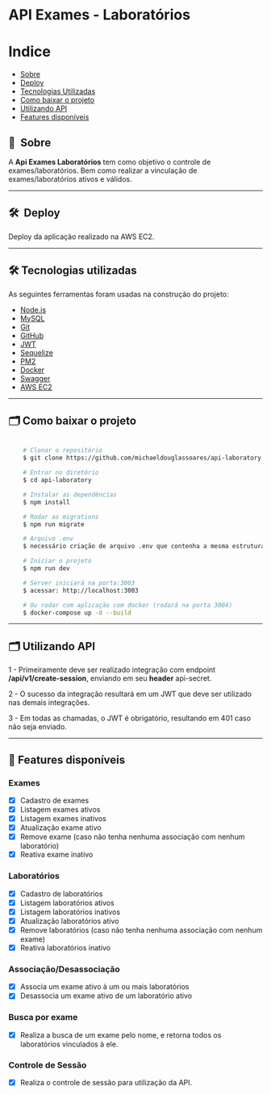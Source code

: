 # API Exames - Laboratórios

# Indice

- [Sobre](#-sobre)
- [Deploy](#-deploy)
- [Tecnologias Utilizadas](#-tecnologias-utilizadas)
- [Como baixar o projeto](#-como-baixar-o-projeto)
- [Utilizando API](#-utilizando-api)
- [Features disponíveis](#-features-disponíveis)

## 🔖&nbsp; Sobre

A **Api Exames Laboratórios** tem como objetivo o controle de exames/laboratórios. Bem como realizar a vinculação de exames/laboratórios ativos e válidos.

---

## 🛠&nbsp; Deploy

Deploy da aplicação realizado na AWS EC2.

---

## 🛠 Tecnologias utilizadas

As seguintes ferramentas foram usadas na construção do projeto:

- [Node.js](https://nodejs.org/en/)
- [MySQL](https://www.mysql.com/)
- [Git](https://git-scm.com/)
- [GitHub](https://github.com/)
- [JWT](https://jwt.io/)
- [Sequelize](https://sequelize.org/)
- [PM2](https://pm2.keymetrics.io/)
- [Docker](https://www.docker.com/)
- [Swagger](https://swagger.io/)
- [AWS EC2](https://aws.amazon.com/pt/ec2/getting-started/)

---

## 🗂 Como baixar o projeto

```bash

    # Clonar o repositório
    $ git clone https://github.com/michaeldouglassoares/api-laboratory

    # Entrar no diretório
    $ cd api-laboratory

    # Instalar as dependências
    $ npm install

    # Rodar as migrations
    $ npm run migrate

    # Arquivo .env
    $ necessário criação de arquivo .env que contenha a mesma estrutura de .env.example com as devidas configurações

    # Iniciar o projeto
    $ npm run dev

    # Server iniciará na porta:3003
    $ acessar: http://localhost:3003

    # Ou rodar com aplicação com docker (rodará na porta 3004)
    $ docker-compose up -d --build

```
---

## 🗂 Utilizando API

1 - Primeiramente deve ser realizado integração com endpoint **/api/v1/create-session**, enviando em seu **header** api-secret.

2 - O sucesso da integração resultará em um JWT que deve ser utilizado nas demais integrações.

3 - Em todas as chamadas, o JWT é obrigatório, resultando em 401 caso não seja enviado.

---

## 🚀 Features disponíveis

### Exames

- [x] Cadastro de exames
- [x] Listagem exames ativos
- [x] Listagem exames inativos
- [x] Atualização exame ativo
- [x] Remove exame (caso não tenha nenhuma associação com nenhum laboratório)
- [x] Reativa exame inativo

### Laboratórios

- [x] Cadastro de laboratórios
- [x] Listagem laboratórios ativos
- [x] Listagem laboratórios inativos
- [x] Atualização laboratórios ativo
- [x] Remove laboratórios (caso não tenha nenhuma associação com nenhum exame)
- [x] Reativa laboratórios inativo

### Associação/Desassociação

- [x] Associa um exame ativo à um ou mais laboratórios
- [x] Desassocia um exame ativo de um laboratório ativo

### Busca por exame

- [x] Realiza a busca de um exame pelo nome, e retorna todos os laboratórios vinculados à ele.


### Controle de Sessão

- [x] Realiza o controle de sessão para utilização da API.




